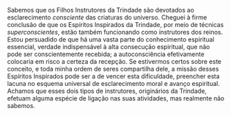 ﻿Sabemos que os Filhos Instrutores da Trindade são devotados ao esclarecimento  <I>consciente</I> das criaturas do universo. Cheguei à firme conclusão de que os Espíritos Inspirados da Trindade, por meio de técnicas <I> superconscientes</I>, estão também funcionando como instrutores dos reinos. Estou persuadido de que há uma vasta parte do conhecimento espiritual essencial, verdade indispensável à alta consecução espiritual, que não pode ser conscientemente recebida; a autoconsciência efetivamente colocaria em risco a certeza da recepção. Se estivermos certos sobre este conceito, e toda minha ordem de seres compartilha dele, a missão desses Espíritos Inspirados pode ser a de vencer esta dificuldade, preencher esta lacuna no esquema universal de esclarecimento moral e avanço espiritual. Achamos que esses dois tipos de instrutores, originários da Trindade, efetuam alguma espécie de ligação nas suas atividades, mas realmente não sabemos.